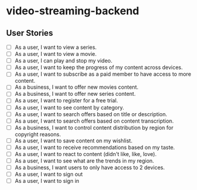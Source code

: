 # video-streaming-backend


## User Stories

- [ ] As a user, I want to view a series. 
- [ ] As a user, I want to view a movie.
- [ ] As a user, I can play and stop my video.
- [ ] As a user, I want to keep the progress of my content across devices.
- [ ] As a user, I want to subscribe as a paid member to have access to more content.
- [ ] As a business, I want to offer new movies content.
- [ ] As a business, I want to offer new series content.
- [ ] As a user, I want to register for a free trial.
- [ ] As a user, I want to see content by category.
- [ ] As a user, I want to search offers based on title or description.
- [ ] As a user, I want to search offers based on content transcription.
- [ ] As a business, I want to control content distribution by region for copyright reasons.
- [ ] As a user, I want to save content on my wishlist.
- [ ] As a user, I want to receive recommendations based on my taste.
- [ ] As a user, I want to react to content (didn't like, like, love).
- [ ] As a user, I want to see what are the trends in my region.
- [ ] As a business, I want users to only have access to 2 devices.
- [ ] As a user, I want to sign out
- [ ] As a user, I want to sign in